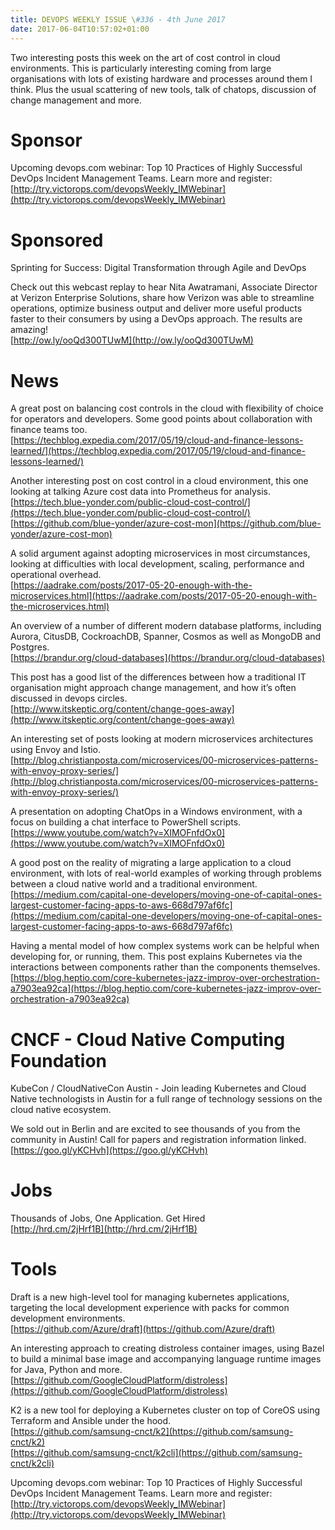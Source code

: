 ```yaml
---
title: DEVOPS WEEKLY ISSUE \#336 - 4th June 2017 
date: 2017-06-04T10:57:02+01:00
---
```


Two interesting posts this week on the art of cost control in cloud environments. This is particularly interesting coming from large organisations with lots of existing hardware and processes around them I think. Plus the usual scattering of new tools, talk of chatops, discussion of change management and more.


Sponsor
======

Upcoming devops.com webinar: Top 10 Practices of Highly Successful DevOps Incident Management Teams. Learn more and register:
<br>[http://try.victorops.com/devopsWeekly_IMWebinar](http://try.victorops.com/devopsWeekly_IMWebinar)


Sponsored
========

Sprinting for Success: Digital Transformation through Agile and DevOps

Check out this webcast replay to hear Nita Awatramani, Associate Director at Verizon Enterprise Solutions, share how Verizon was able to streamline operations, optimize business output and deliver more useful products faster to their consumers by using a DevOps approach. The results are amazing!
<br>[http://ow.ly/ooQd300TUwM](http://ow.ly/ooQd300TUwM)


News
====

A great post on balancing cost controls in the cloud with flexibility of choice for operators and developers. Some good points about collaboration with finance teams too.
<br>[https://techblog.expedia.com/2017/05/19/cloud-and-finance-lessons-learned/](https://techblog.expedia.com/2017/05/19/cloud-and-finance-lessons-learned/)


Another interesting post on cost control in a cloud environment, this one looking at talking Azure cost data into Prometheus for analysis.
<br>[https://tech.blue-yonder.com/public-cloud-cost-control/](https://tech.blue-yonder.com/public-cloud-cost-control/)
<br>[https://github.com/blue-yonder/azure-cost-mon](https://github.com/blue-yonder/azure-cost-mon)


A solid argument against adopting microservices in most circumstances, looking at difficulties with local development, scaling, performance and operational overhead.
<br>[https://aadrake.com/posts/2017-05-20-enough-with-the-microservices.html](https://aadrake.com/posts/2017-05-20-enough-with-the-microservices.html)


An overview of a number of different modern database platforms, including Aurora, CitusDB, CockroachDB, Spanner, Cosmos as well as MongoDB and Postgres.
<br>[https://brandur.org/cloud-databases](https://brandur.org/cloud-databases)


This post has a good list of the differences between how a traditional IT organisation might approach change management, and how it’s often discussed in devops circles.
<br>[http://www.itskeptic.org/content/change-goes-away](http://www.itskeptic.org/content/change-goes-away)


An interesting set of posts looking at modern microservices architectures using Envoy and Istio.
<br>[http://blog.christianposta.com/microservices/00-microservices-patterns-with-envoy-proxy-series/](http://blog.christianposta.com/microservices/00-microservices-patterns-with-envoy-proxy-series/)


A presentation on adopting ChatOps in a Windows environment, with a focus on building a chat interface to PowerShell scripts.
<br>[https://www.youtube.com/watch?v=XIMOFnfdOx0](https://www.youtube.com/watch?v=XIMOFnfdOx0)


A good post on the reality of migrating a large application to a cloud environment, with lots of real-world examples of working through problems between a cloud native world and a traditional environment.
<br>[https://medium.com/capital-one-developers/moving-one-of-capital-ones-largest-customer-facing-apps-to-aws-668d797af6fc](https://medium.com/capital-one-developers/moving-one-of-capital-ones-largest-customer-facing-apps-to-aws-668d797af6fc)


Having a mental model of how complex systems work can be helpful when developing for, or running, them. This post explains Kubernetes via the interactions between components rather than the components themselves.
<br>[https://blog.heptio.com/core-kubernetes-jazz-improv-over-orchestration-a7903ea92ca](https://blog.heptio.com/core-kubernetes-jazz-improv-over-orchestration-a7903ea92ca)



CNCF - Cloud Native Computing Foundation
====

KubeCon / CloudNativeCon Austin - Join leading Kubernetes and Cloud Native technologists in Austin for a full range of technology sessions on the cloud native ecosystem.

We sold out in Berlin and are excited to see thousands of you from the community in Austin! Call for papers and registration information linked.
<br>[https://goo.gl/yKCHvh](https://goo.gl/yKCHvh)


Jobs
====

Thousands of Jobs, One Application. Get Hired
<br>[http://hrd.cm/2jHrf1B](http://hrd.cm/2jHrf1B)


Tools
=====

Draft is a new high-level tool for managing kubernetes applications, targeting the local development experience with packs for common development environments.
<br>[https://github.com/Azure/draft](https://github.com/Azure/draft)


An interesting approach to creating distroless container images, using Bazel to build a minimal base image and accompanying language runtime images for Java, Python and more.
<br>[https://github.com/GoogleCloudPlatform/distroless](https://github.com/GoogleCloudPlatform/distroless)


K2 is a new tool for deploying a Kubernetes cluster on top of CoreOS using Terraform and Ansible under the hood.
<br>[https://github.com/samsung-cnct/k2](https://github.com/samsung-cnct/k2)
<br>[https://github.com/samsung-cnct/k2cli](https://github.com/samsung-cnct/k2cli)


Upcoming devops.com webinar: Top 10 Practices of Highly Successful DevOps Incident Management Teams. Learn more and register:
<br>[http://try.victorops.com/devopsWeekly_IMWebinar](http://try.victorops.com/devopsWeekly_IMWebinar)




